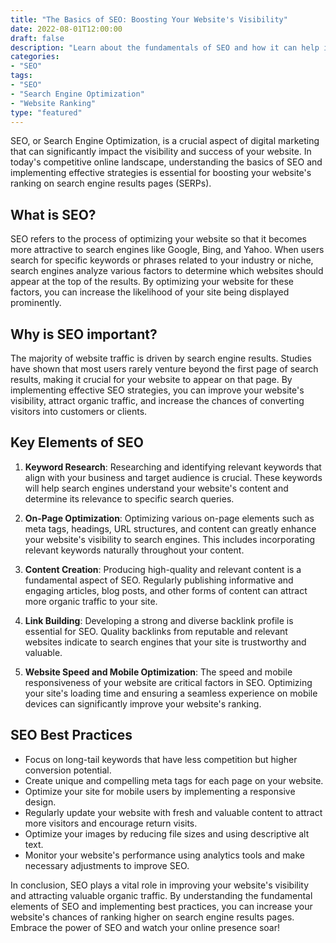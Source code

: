 ```yaml
--- 
title: "The Basics of SEO: Boosting Your Website's Visibility"
date: 2022-08-01T12:00:00 
draft: false 
description: "Learn about the fundamentals of SEO and how it can help improve your website's ranking on search engines." 
categories: 
- "SEO" 
tags: 
- "SEO" 
- "Search Engine Optimization" 
- "Website Ranking" 
type: "featured" 
--- 
```


SEO, or Search Engine Optimization, is a crucial aspect of digital marketing that can significantly impact the visibility and success of your website. In today's competitive online landscape, understanding the basics of SEO and implementing effective strategies is essential for boosting your website's ranking on search engine results pages (SERPs). 

## What is SEO?

SEO refers to the process of optimizing your website so that it becomes more attractive to search engines like Google, Bing, and Yahoo. When users search for specific keywords or phrases related to your industry or niche, search engines analyze various factors to determine which websites should appear at the top of the results. By optimizing your website for these factors, you can increase the likelihood of your site being displayed prominently.

## Why is SEO important?

The majority of website traffic is driven by search engine results. Studies have shown that most users rarely venture beyond the first page of search results, making it crucial for your website to appear on that page. By implementing effective SEO strategies, you can improve your website's visibility, attract organic traffic, and increase the chances of converting visitors into customers or clients.

## Key Elements of SEO

1. **Keyword Research**: Researching and identifying relevant keywords that align with your business and target audience is crucial. These keywords will help search engines understand your website's content and determine its relevance to specific search queries.

2. **On-Page Optimization**: Optimizing various on-page elements such as meta tags, headings, URL structures, and content can greatly enhance your website's visibility to search engines. This includes incorporating relevant keywords naturally throughout your content.

3. **Content Creation**: Producing high-quality and relevant content is a fundamental aspect of SEO. Regularly publishing informative and engaging articles, blog posts, and other forms of content can attract more organic traffic to your site.

4. **Link Building**: Developing a strong and diverse backlink profile is essential for SEO. Quality backlinks from reputable and relevant websites indicate to search engines that your site is trustworthy and valuable.

5. **Website Speed and Mobile Optimization**: The speed and mobile responsiveness of your website are critical factors in SEO. Optimizing your site's loading time and ensuring a seamless experience on mobile devices can significantly improve your website's ranking.

## SEO Best Practices

- Focus on long-tail keywords that have less competition but higher conversion potential.
- Create unique and compelling meta tags for each page on your website.
- Optimize your site for mobile users by implementing a responsive design.
- Regularly update your website with fresh and valuable content to attract more visitors and encourage return visits.
- Optimize your images by reducing file sizes and using descriptive alt text.
- Monitor your website's performance using analytics tools and make necessary adjustments to improve SEO.

In conclusion, SEO plays a vital role in improving your website's visibility and attracting valuable organic traffic. By understanding the fundamental elements of SEO and implementing best practices, you can increase your website's chances of ranking higher on search engine results pages. Embrace the power of SEO and watch your online presence soar!
